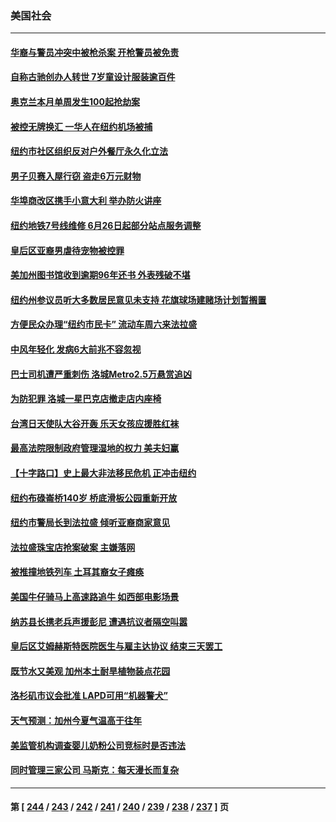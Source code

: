### 美国社会
---
#### [华裔与警员冲突中被枪杀案 开枪警员被免责](../../pages/ncid1078160/n14004704.md) 
#### [自称古驰创办人转世 7岁童设计服装逾百件](../../pages/ncid1078160/n14004447.md) 
#### [奥克兰本月单周发生100起抢劫案](../../pages/ncid1078160/n14004339.md) 
#### [被控无牌换汇 一华人在纽约机场被捕](../../pages/ncid1078160/n14004324.md) 
#### [纽约市社区组织反对户外餐厅永久化立法](../../pages/ncid1078160/n14004292.md) 
#### [男子贝赛入屋行窃 盗走6万元财物](../../pages/ncid1078160/n14004319.md) 
#### [华埠商改区携手小意大利 举办防火讲座](../../pages/ncid1078160/n14004328.md) 
#### [纽约地铁7号线维修 6月26日起部分站点服务调整](../../pages/ncid1078160/n14004331.md) 
#### [皇后区亚裔男虐待宠物被控罪](../../pages/ncid1078160/n14004318.md) 
#### [美加州图书馆收到逾期96年还书 外表残破不堪](../../pages/ncid1078160/n14004276.md) 
#### [纽约州参议员听大多数居民意见未支持 花旗球场建赌场计划暂搁置](../../pages/ncid1078160/n14004322.md) 
#### [方便民众办理“纽约市民卡” 流动车周六来法拉盛](../../pages/ncid1078160/n14004288.md) 
#### [中风年轻化 发病6大前兆不容忽视](../../pages/ncid1078160/n14004167.md) 
#### [巴士司机遭严重刺伤 洛城Metro2.5万悬赏追凶](../../pages/ncid1078160/n14004164.md) 
#### [为防犯罪 洛城一星巴克店撤走店内座椅](../../pages/ncid1078160/n14004160.md) 
#### [台湾日天使队大谷开轰 乐天女孩应援胜红袜](../../pages/ncid1078160/n14004082.md) 
#### [最高法院限制政府管理湿地的权力 美夫妇赢](../../pages/ncid1078160/n14004040.md) 
#### [【十字路口】史上最大非法移民危机 正冲击纽约](../../pages/ncid1078160/n14003923.md) 
#### [纽约布碌崙桥140岁 桥底滑板公园重新开放](../../pages/ncid1078160/n14003634.md) 
#### [纽约市警局长到法拉盛 倾听亚裔商家意见](../../pages/ncid1078160/n14003619.md) 
#### [法拉盛珠宝店抢案破案 主嫌落网](../../pages/ncid1078160/n14003597.md) 
#### [被推撞地铁列车 土耳其裔女子瘫痪](../../pages/ncid1078160/n14003602.md) 
#### [美国牛仔骑马上高速路追牛 如西部电影场景](../../pages/ncid1078160/n14003556.md) 
#### [纳苏县长携老兵声援彭尼 遭遇抗议者隔空叫嚣](../../pages/ncid1078160/n14003581.md) 
#### [皇后区艾姆赫斯特医院医生与雇主达协议 结束三天罢工](../../pages/ncid1078160/n14003579.md) 
#### [既节水又美观 加州本土耐旱植物装点花园](../../pages/ncid1078160/n14003475.md) 
#### [洛杉矶市议会批准 LAPD可用“机器警犬”](../../pages/ncid1078160/n14003460.md) 
#### [天气预测：加州今夏气温高于往年](../../pages/ncid1078160/n14003448.md) 
#### [美监管机构调查婴儿奶粉公司竞标时是否违法](../../pages/ncid1078160/n14003360.md) 
#### [同时管理三家公司 马斯克：每天漫长而复杂](../../pages/ncid1078160/n14003257.md) 

---
#### 第 [ [244](./244.md) / [243](./243.md) / [242](./242.md) / [241](./241.md) / [240](./240.md) / [239](./239.md) / [238](./238.md) / [237](./237.md) ] 页
